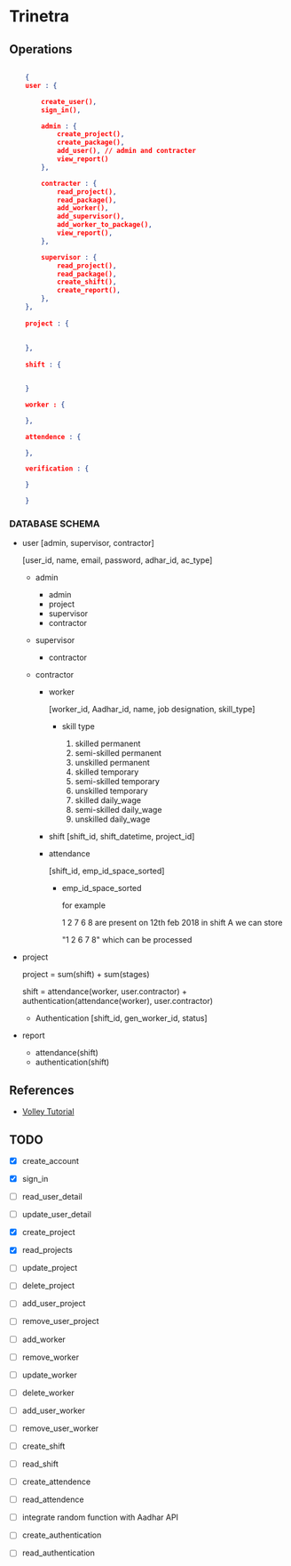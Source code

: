 
# Trinetra

## Operations

```JSON

    {
	user : {

		create_user(),
		sign_in(),

		admin : {
			create_project(),
			create_package(),
			add_user(), // admin and contracter
			view_report()
		},

		contracter : {
			read_project(),
			read_package(),
			add_worker(),
			add_supervisor(),
			add_worker_to_package(),
			view_report(),
		},

		supervisor : {
			read_project(),
			read_package(),
			create_shift(),			
			create_report(),
		},
	},
	
	project : {
		
		
	},
	
	shift : {


	}

	worker : {

	},

	attendence : {

	},

	verification : {

	}

    }

```
  
### DATABASE SCHEMA
	
  - user [admin, supervisor, contractor]

    [user_id, name, email, password, adhar_id, ac_type]

    - admin

      - admin
      - project
      - supervisor
      - contractor

    - supervisor

      - contractor


    - contractor

      - worker
        
        [worker_id, Aadhar_id, name, job designation, skill_type]

        - skill type

          1. skilled      permanent
          2. semi-skilled permanent
          3. unskilled    permanent
          4. skilled      temporary
          5. semi-skilled temporary
          6. unskilled    temporary
          7. skilled      daily_wage
          8. semi-skilled daily_wage
          9. unskilled    daily_wage
        

      - shift
        [shift_id, shift_datetime, project_id]


      - attendance

        [shift_id, emp_id_space_sorted]
        
        - emp_id_space_sorted

          for example 

          1 2 7 6 8 are present on 12th feb 2018 in shift A 
          we can store

          "1 2 6 7 8" which can be processed
  


  - project 
    
    project = sum(shift) + sum(stages)
    
    shift = attendance(worker, user.contractor)
            + authentication(attendance(worker), user.contractor)

    - Authentication
	[shift_id, gen_worker_id, status]

  - report
    
    - attendance(shift)
    - authentication(shift)


## References

   - [Volley Tutorial](https://code.tutsplus.com/tutorials/an-introduction-to-volley--cms-23800)



## TODO

   - [x] create_account
   - [x] sign_in
   - [ ] read_user_detail
   - [ ] update_user_detail

   - [x] create_project
   - [x] read_projects
   - [ ] update_project
   - [ ] delete_project

   - [ ] add_user_project
   - [ ] remove_user_project

   - [ ] add_worker
   - [ ] remove_worker
   - [ ] update_worker
   - [ ] delete_worker

   - [ ] add_user_worker
   - [ ] remove_user_worker


   - [ ] create_shift
   - [ ] read_shift

   - [ ] create_attendence
   - [ ] read_attendence

   - [ ] integrate random function with Aadhar API
   - [ ] create_authentication
   - [ ] read_authentication














